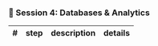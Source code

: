 ### 🧩 Session 4: Databases & Analytics

| **#** | **step** | **description**  |**details**|
|----------|-----------------|-----------------|------|
